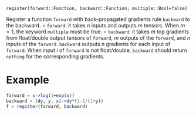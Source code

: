 ```
register(forward::Function, backward::Function; multiple::Bool=false)
```

Register a function `forward` with back-propagated gradients rule `backward` to the backward.  ∘ `forward`: it takes $n$ inputs and outputs $m$ tensors. When $m>1$, the keyword `multiple` must be true.  ∘ `backward`: it takes $\tilde m$ top gradients from float/double output tensors of `forward`, $m$ outputs of the `forward`,     and $n$ inputs of the `forward`. `backward` outputs $n$ gradients for each input of `forward`. When input $i$ of    `forward` is not float/double, `backward` should return `nothing` for the corresponding gradients. 

# Example

```julia
forward = x->log(1+exp(x))
backward = (dy, y, x)->dy*(1-1/(1+y))
f = register(forward, backward)
```

